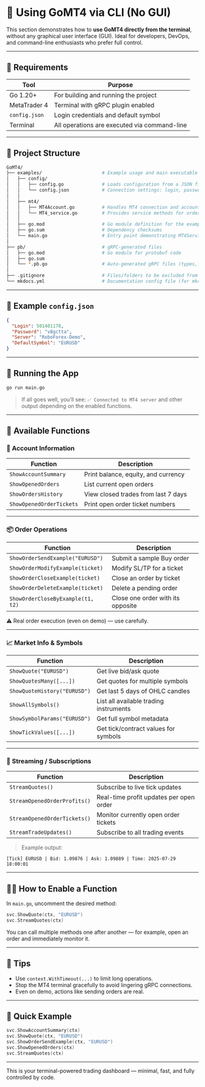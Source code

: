 # 🧰 Using GoMT4 via CLI (No GUI)

This section demonstrates how to **use GoMT4 directly from the terminal**, without any graphical user interface (GUI). Ideal for developers, DevOps, and command-line enthusiasts who prefer full control.

---

## 🔧 Requirements

| Tool          | Purpose                                      |
| ------------- | -------------------------------------------- |
| Go 1.20+      | For building and running the project         |
| MetaTrader 4  | Terminal with gRPC plugin enabled            |
| `config.json` | Login credentials and default symbol         |
| Terminal      | All operations are executed via command-line |

---

## 📁 Project Structure

```bash
GoMT4/
├── examples/                      # Example usage and main executable code
│   ├── config/
│   │   ├── config.go              # Loads configuration from a JSON file
│   │   └── config.json            # Connection settings: login, password, server, etc.
│   │
│   ├── mt4/
│   │   ├── MT4Account.go          # Handles MT4 connection and account-level operations
│   │   └── MT4_service.go         # Provides service methods for orders, streaming, etc.
│   │
│   ├── go.mod                     # Go module definition for the examples package
│   ├── go.sum                     # Dependency checksums
│   └── main.go                    # Entry point demonstrating MT4Service usage
│
├── pb/                            # gRPC-generated files
│   ├── go.mod                     # Go module for protobuf code
│   ├── go.sum
│   └── *.pb.go                    # Auto-generated gRPC files (types, services)
│
├── .gitignore                     # Files/folders to be excluded from Git
└── mkdocs.yml                     # Documentation config file (for mkdocs or similar tools)


```

---

## 🧩 Example `config.json`

```json
{
  "Login": 501401178,
  "Password": "v8gctta",
  "Server": "RoboForex-Demo",
  "DefaultSymbol": "EURUSD"
}
```

---

## 🚀 Running the App

```bash
go run main.go
```

> If all goes well, you’ll see:
> `✅ Connected to MT4 server`
> and other output depending on the enabled functions.

---

## 🧪 Available Functions

### 🧾 Account Information

| Function                 | Description                         |
| ------------------------ | ----------------------------------- |
| `ShowAccountSummary`     | Print balance, equity, and currency |
| `ShowOpenedOrders`       | List current open orders            |
| `ShowOrdersHistory`      | View closed trades from last 7 days |
| `ShowOpenedOrderTickets` | Print open order ticket numbers     |

---

### 📦 Order Operations

| Function                          | Description                       |
| --------------------------------- | --------------------------------- |
| `ShowOrderSendExample("EURUSD")`  | Submit a sample Buy order         |
| `ShowOrderModifyExample(ticket)`  | Modify SL/TP for a ticket         |
| `ShowOrderCloseExample(ticket)`   | Close an order by ticket          |
| `ShowOrderDeleteExample(ticket)`  | Delete a pending order            |
| `ShowOrderCloseByExample(t1, t2)` | Close one order with its opposite |

⚠️ Real order execution (even on demo) — use carefully.

---

### 📈 Market Info & Symbols

| Function                     | Description                            |
| ---------------------------- | -------------------------------------- |
| `ShowQuote("EURUSD")`        | Get live bid/ask quote                 |
| `ShowQuotesMany([...])`      | Get quotes for multiple symbols        |
| `ShowQuoteHistory("EURUSD")` | Get last 5 days of OHLC candles        |
| `ShowAllSymbols()`           | List all available trading instruments |
| `ShowSymbolParams("EURUSD")` | Get full symbol metadata               |
| `ShowTickValues([...])`      | Get tick/contract values for symbols   |

---

### 🔄 Streaming / Subscriptions

| Function                     | Description                             |
| ---------------------------- | --------------------------------------- |
| `StreamQuotes()`             | Subscribe to live tick updates          |
| `StreamOpenedOrderProfits()` | Real-time profit updates per open order |
| `StreamOpenedOrderTickets()` | Monitor currently open order tickets    |
| `StreamTradeUpdates()`       | Subscribe to all trading events         |

> Example output:

```
[Tick] EURUSD | Bid: 1.09876 | Ask: 1.09889 | Time: 2025-07-29 18:00:01
```

---

## 🧑‍💻 How to Enable a Function

In `main.go`, uncomment the desired method:

```go
svc.ShowQuote(ctx, "EURUSD")
svc.StreamQuotes(ctx)
```

You can call multiple methods one after another — for example, open an order and immediately monitor it.

---

## 🧠 Tips

* Use `context.WithTimeout(...)` to limit long operations.
* Stop the MT4 terminal gracefully to avoid lingering gRPC connections.
* Even on demo, actions like sending orders are real.

---

## 📎 Quick Example

```go
svc.ShowAccountSummary(ctx)
svc.ShowQuote(ctx, "EURUSD")
svc.ShowOrderSendExample(ctx, "EURUSD")
svc.ShowOpenedOrders(ctx)
svc.StreamQuotes(ctx)
```

---

This is your terminal-powered trading dashboard — minimal, fast, and fully controlled by code.
